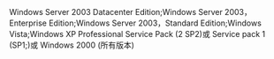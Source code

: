 Windows Server 2003 Datacenter Edition;Windows Server 2003，Enterprise Edition;Windows Server 2003，Standard Edition;Windows Vista;Windows XP Professional Service Pack \(2 SP2\)或 Service pack 1 \(SP1;\)或 Windows 2000 \(所有版本\)
